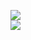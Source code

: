 [![](https://img.shields.io/badge/Made%20With-Github%20Spray-lightgrey.svg?style=for-the-badge&logo=github)](https://github.com/Annihil/github-spray#19380)  
[![](https://i.imgur.com/2DrTn0Z.gif)](https://github.com/Annihil/github-spray)